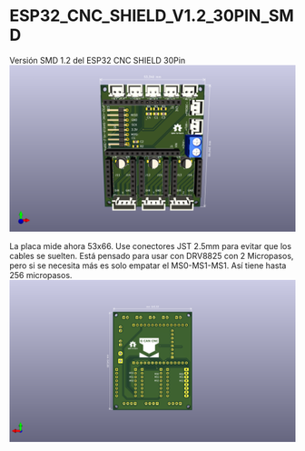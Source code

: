 # ESP32_CNC_SHIELD_V1.2_30PIN_SMD
 Versión SMD 1.2 del ESP32 CNC SHIELD 30Pin
 ![My Image](Images/Esp32_Cnc_Shield_30Pin_SMD.png)
 
La placa mide ahora 53x66. Use conectores JST 2.5mm para evitar que los cables se suelten.
Está pensado para usar con DRV8825 con 2 Micropasos, pero si se necesita más es solo empatar el MS0-MS1-MS1. Así tiene hasta 256 micropasos.
![My Image](Images/Esp32_Cnc_Shield_30Pin_SMD_back.png)
